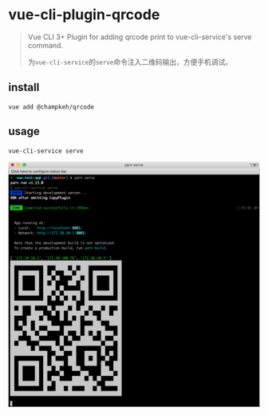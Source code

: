 # vue-cli-plugin-qrcode

> Vue CLI 3+ Plugin for adding qrcode print to vue-cli-service's serve command.
>
> 为`vue-cli-service`的`serve`命令注入二维码输出，方便手机调试。

## install
```shell script
vue add @champkeh/qrcode
```

## usage
```shell script
vue-cli-service serve
```

![图示](./assets/sample.png)
